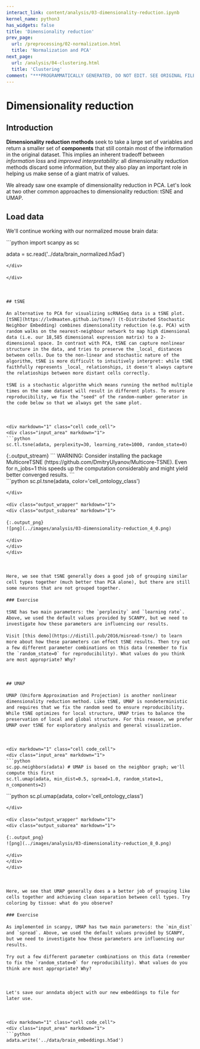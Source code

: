 ```yaml
---
interact_link: content/analysis/03-dimensionality-reduction.ipynb
kernel_name: python3
has_widgets: false
title: 'Dimensionality reduction'
prev_page:
  url: /preprocessing/02-normalization.html
  title: 'Normalization and PCA'
next_page:
  url: /analysis/04-clustering.html
  title: 'Clustering'
comment: "***PROGRAMMATICALLY GENERATED, DO NOT EDIT. SEE ORIGINAL FILES IN /content***"
---
```



# Dimensionality reduction

## Introduction

__Dimensionality reduction methods__ seek to take a large set of variables and return a smaller set of __components__ that still contain most of the information in the original dataset. This implies an inherent tradeoff between _information loss_ and _improved interpretability_: all dimensionality reduction methods discard some information, but they also play an important role in helping us make sense of a giant matrix of values.

We already saw one example of dimensionality reduction in PCA. Let's look at two other common approaches to dimensionality reduction: tSNE and UMAP. 

## Load data
We'll continue working with our normalized mouse brain data:



<div markdown="1" class="cell code_cell">
<div class="input_area" markdown="1">
```python
import scanpy as sc

adata = sc.read('../data/brain_normalized.h5ad')

```
</div>

</div>



## tSNE

An alternative to PCA for visualizing scRNASeq data is a tSNE plot. [tSNE](https://lvdmaaten.github.io/tsne/) (t-Distributed Stochastic Neighbor Embedding) combines dimensionality reduction (e.g. PCA) with random walks on the nearest-neighbour network to map high dimensional data (i.e. our 18,585 dimensional expression matrix) to a 2-dimensional space. In contrast with PCA, tSNE can capture nonlinear structure in the data, and tries to preserve the _local_ distances between cells. Due to the non-linear and stochastic nature of the algorithm, tSNE is more difficult to intuitively interpret: while tSNE faithfully represents _local_ relationships, it doesn't always capture the relatioships between more distant cells correctly. 

tSNE is a stochastic algorithm which means running the method multiple times on the same dataset will result in different plots. To ensure reproducibility, we fix the "seed" of the random-number generator in the code below so that we always get the same plot. 



<div markdown="1" class="cell code_cell">
<div class="input_area" markdown="1">
```python
sc.tl.tsne(adata, perplexity=30, learning_rate=1000, random_state=0)

```
</div>

<div class="output_wrapper" markdown="1">
<div class="output_subarea" markdown="1">
{:.output_stream}
```
WARNING: Consider installing the package MulticoreTSNE (https://github.com/DmitryUlyanov/Multicore-TSNE). Even for n_jobs=1 this speeds up the computation considerably and might yield better converged results.
```
</div>
</div>
</div>



<div markdown="1" class="cell code_cell">
<div class="input_area" markdown="1">
```python
sc.pl.tsne(adata, color='cell_ontology_class')

```
</div>

<div class="output_wrapper" markdown="1">
<div class="output_subarea" markdown="1">

{:.output_png}
![png](../images/analysis/03-dimensionality-reduction_4_0.png)

</div>
</div>
</div>



Here, we see that tSNE generally does a good job of grouping similar cell types together (much better than PCA alone), but there are still some neurons that are not grouped together. 

### Exercise

tSNE has two main parameters: the `perplexity` and `learning rate`. Above, we used the default values provided by SCANPY, but we need to investigate how these parameters are influencing our results. 

Visit [this demo](https://distill.pub/2016/misread-tsne/) to learn more about how these parameters can effect tSNE results. Then try out a few different parameter combinations on this data (remember to fix the `random_state=0` for reproducibility). What values do you think are most appropriate? Why?



## UMAP

UMAP (Uniform Approximation and Projection) is another nonlinear dimensionality reduction method. Like tSNE, UMAP is nondeterministic and requires that we fix the random seed to ensure reproducibility. While tSNE optimizes for local structure, UMAP tries to balance the preservation of local and global structure. For this reason, we prefer UMAP over tSNE for exploratory analysis and general visualization. 



<div markdown="1" class="cell code_cell">
<div class="input_area" markdown="1">
```python
sc.pp.neighbors(adata) # UMAP is based on the neighbor graph; we'll compute this first
sc.tl.umap(adata, min_dist=0.5, spread=1.0, random_state=1, n_components=2)

```
</div>

</div>



<div markdown="1" class="cell code_cell">
<div class="input_area" markdown="1">
```python
sc.pl.umap(adata, color='cell_ontology_class')

```
</div>

<div class="output_wrapper" markdown="1">
<div class="output_subarea" markdown="1">

{:.output_png}
![png](../images/analysis/03-dimensionality-reduction_8_0.png)

</div>
</div>
</div>



Here, we see that UMAP generally does a a better job of grouping like cells together and achieving clean separation between cell types. Try coloring by tissue: what do you observe?

### Exercise

As implemented in scanpy, UMAP has two main parameters: the `min_dist` and `spread`. Above, we used the default values provided by SCANPY, but we need to investigate how these parameters are influencing our results. 

Try out a few different parameter combinations on this data (remember to fix the `random_state=0` for reproducibility). What values do you think are most appropriate? Why? 



Let's save our anndata object with our new embeddings to file for later use.



<div markdown="1" class="cell code_cell">
<div class="input_area" markdown="1">
```python
adata.write('../data/brain_embeddings.h5ad')

```
</div>

</div>

